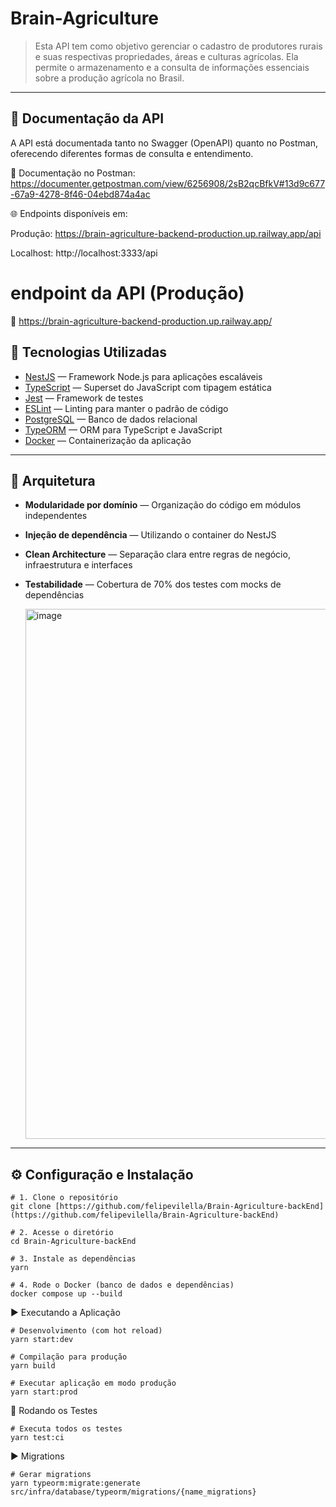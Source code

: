 # Brain-Agriculture
> Esta API tem como objetivo gerenciar o cadastro de produtores rurais e suas respectivas propriedades, áreas e culturas agrícolas. Ela permite o armazenamento e a consulta de informações essenciais sobre a produção agrícola no Brasil.
---

## 📄 Documentação da API
A API está documentada tanto no Swagger (OpenAPI) quanto no Postman, oferecendo diferentes formas de consulta e entendimento.

🔗 Documentação no Postman:
https://documenter.getpostman.com/view/6256908/2sB2qcBfkV#13d9c677-67a9-4278-8f46-04ebd874a4ac

🌐 Endpoints disponíveis em:

Produção: https://brain-agriculture-backend-production.up.railway.app/api

Localhost: http://localhost:3333/api



# endpoint da API (Produção)
🔗 https://brain-agriculture-backend-production.up.railway.app/

## 🚀 Tecnologias Utilizadas

- [NestJS](https://nestjs.com/) — Framework Node.js para aplicações escaláveis  
- [TypeScript](https://www.typescriptlang.org/) — Superset do JavaScript com tipagem estática  
- [Jest](https://jestjs.io/) — Framework de testes  
- [ESLint](https://eslint.org/) — Linting para manter o padrão de código
- [PostgreSQL](https://www.postgresql.org/) — Banco de dados relacional
- [TypeORM](https://typeorm.io/) — ORM para TypeScript e JavaScript  
- [Docker](https://www.docker.com/) — Containerização da aplicação  
---

## 🧱 Arquitetura

- **Modularidade por domínio** — Organização do código em módulos independentes  
- **Injeção de dependência** — Utilizando o container do NestJS  
- **Clean Architecture** — Separação clara entre regras de negócio, infraestrutura e interfaces  
- **Testabilidade** — Cobertura  de 70% dos testes com mocks de dependências
  
   <img width="848" alt="image" src="https://github.com/user-attachments/assets/0e1234d9-6ed9-428f-9dc8-8ab967a3b851" />

---

## ⚙️ Configuração e Instalação

```
# 1. Clone o repositório
git clone [https://github.com/felipevilella/Brain-Agriculture-backEnd](https://github.com/felipevilella/Brain-Agriculture-backEnd)

# 2. Acesse o diretório
cd Brain-Agriculture-backEnd

# 3. Instale as dependências
yarn

# 4. Rode o Docker (banco de dados e dependências)
docker compose up --build
```


▶️ Executando a Aplicação
```
# Desenvolvimento (com hot reload)
yarn start:dev

# Compilação para produção
yarn build

# Executar aplicação em modo produção
yarn start:prod

```

🧪 Rodando os Testes
```
# Executa todos os testes
yarn test:ci
```

▶️ Migrations
```
# Gerar migrations
yarn typeorm:migrate:generate src/infra/database/typeorm/migrations/{name_migrations}
```
